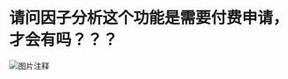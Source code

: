 # 请问因子分析这个功能是需要付费申请，才会有吗？？？

![图片注释](http://storage-uqer.datayes.com/5f5d90d7b4f8d1015d1db633/e6cdb8f2-6912-11eb-8eb9-0242ac140003)